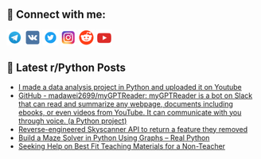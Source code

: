 ## 🔎 Connect with me:
[<img src="https://github.com/bullbesh/bullbesh/blob/main/images/Telegram.png" width="32" height="32" />](https://t.me/bullbesh)
[<img src="https://github.com/bullbesh/bullbesh/blob/main/images/VK.png" width="32" height="32" />](https://vk.com/bullbesh)
[<img src="https://github.com/bullbesh/bullbesh/blob/main/images/Twitter.png" width="32" height="32" />](https://twitter.com/bullbesh1)
[<img src="https://github.com/bullbesh/bullbesh/blob/main/images/Instagram.png" width="32" height="32" />](https://www.instagram.com/bullbesh)
[<img src="https://github.com/bullbesh/bullbesh/blob/main/images/Reddit.png" width="32" height="32" />](https://www.reddit.com/user/bullbesh)
[<img src="https://github.com/bullbesh/bullbesh/blob/main/images/YouTube.png" width="32" height="32" />](https://www.youtube.com/channel/UCtfjRs6uzgq5mfm8S06WTcg)

## 📕 Latest r/Python Posts
<!-- BLOG-POST-LIST:START -->
- [I made a data analysis project in Python and uploaded it on Youtube](https://www.reddit.com/r/Python/comments/126pb1w/i_made_a_data_analysis_project_in_python_and/)
- [GitHub - madawei2699/myGPTReader: myGPTReader is a bot on Slack that can read and summarize any webpage, documents including ebooks, or even videos from YouTube. It can communicate with you through voice. &lpar;a Python project&rpar;](https://www.reddit.com/r/Python/comments/126n53p/github_madawei2699mygptreader_mygptreader_is_a/)
- [Reverse-engineered Skyscanner API to return a feature they removed](https://www.reddit.com/r/Python/comments/126n47z/reverseengineered_skyscanner_api_to_return_a/)
- [Build a Maze Solver in Python Using Graphs – Real Python](https://www.reddit.com/r/Python/comments/126mk2m/build_a_maze_solver_in_python_using_graphs_real/)
- [Seeking Help on Best Fit Teaching Materials for a Non-Teacher](https://www.reddit.com/r/Python/comments/126mgx8/seeking_help_on_best_fit_teaching_materials_for_a/)
<!-- BLOG-POST-LIST:END -->
